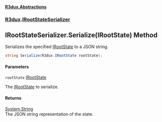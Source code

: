 #### [R3dux.Abstractions](R3dux.Abstractions.md 'R3dux.Abstractions')
### [R3dux](R3dux.Abstractions.md#R3dux 'R3dux').[IRootStateSerializer](IRootStateSerializer.md 'R3dux.IRootStateSerializer')

## IRootStateSerializer.Serialize(IRootState) Method

Serializes the specified [IRootState](IRootState.md 'R3dux.IRootState') to a JSON string.

```csharp
string Serialize(R3dux.IRootState rootState);
```
#### Parameters

<a name='R3dux.IRootStateSerializer.Serialize(R3dux.IRootState).rootState'></a>

`rootState` [IRootState](IRootState.md 'R3dux.IRootState')

The [IRootState](IRootState.md 'R3dux.IRootState') to serialize.

#### Returns
[System.String](https://docs.microsoft.com/en-us/dotnet/api/System.String 'System.String')  
The JSON string representation of the state.